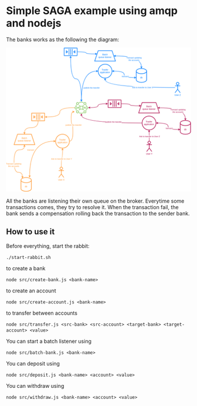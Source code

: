 # Simple SAGA example using amqp and nodejs

The banks works as the following the diagram:

![bank system diagram](https://github.com/joseteodoro/saga-example-with-amqp/raw/main/images/saga-using-nodejs.png)

All the banks are listening their own queue on the broker. Everytime some transactions comes, they try to resolve it. When the transaction fail, the bank sends a compensation rolling back the transaction to the sender bank.

## How to use it

Before everything, start the rabbit:

```
./start-rabbit.sh
```

to create a bank

```
node src/create-bank.js <bank-name>
```

to create an account

```
node src/create-account.js <bank-name>
```

to transfer between accounts

```
node src/transfer.js <src-bank> <src-account> <target-bank> <target-account> <value>
```

You can start a batch listener using
```
node src/batch-bank.js <bank-name>
```

You can deposit using 
```
node src/deposit.js <bank-name> <account> <value>
```

You can withdraw using
```
node src/withdraw.js <bank-name> <account> <value>
```